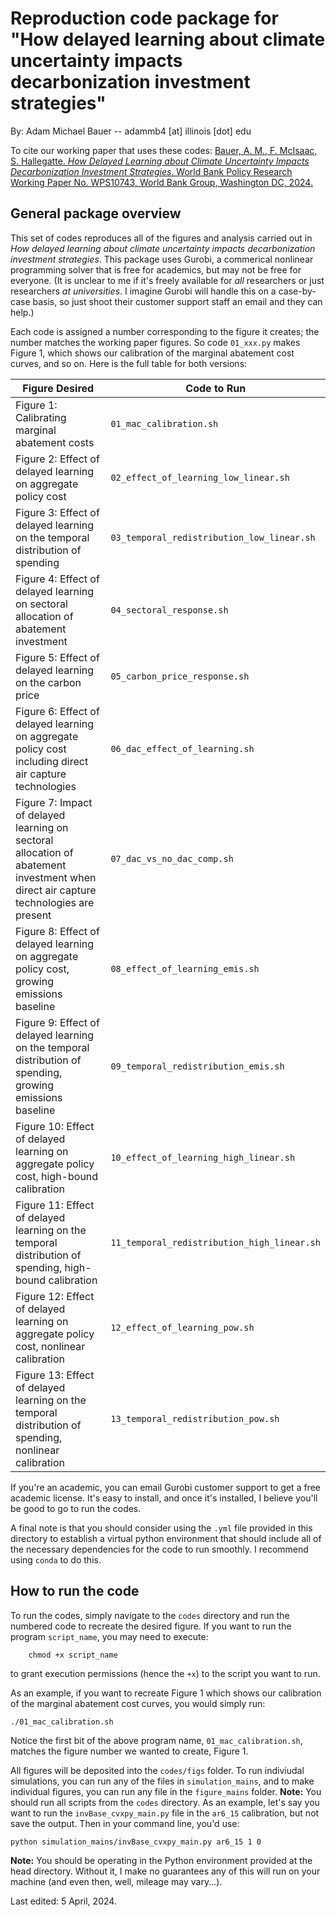 # Reproduction code package for "How delayed learning about climate uncertainty impacts decarbonization investment strategies"

By: Adam Michael Bauer -- adammb4 [at] illinois [dot] edu

To cite our working paper that uses these codes: [Bauer, A. M., F. McIsaac, S. Hallegatte. *How Delayed Learning about Climate Uncertainty Impacts Decarbonization Investment Strategies*. World Bank Policy Research Working Paper No. WPS10743, World Bank Group, Washington DC, 2024.](https://documents.worldbank.org/en/publication/documents-reports/documentdetail/099829103282438373/idu1f2d86d77127091490d1a6df1dc342f15d10b)

## General package overview

This set of codes reproduces all of the figures and analysis carried out in *How delayed learning about climate uncertainty impacts decarbonization investment strategies*. This package uses Gurobi, a commerical nonlinear programming solver that is free for academics, but may not be free for everyone. (It is unclear to me if it's freely available for *all* researchers or just researchers *at universities*. I imagine Gurobi will handle this on a case-by-case basis, so just shoot their customer support staff an email and they can help.)

Each code is assigned a number corresponding to the figure it creates; the number matches the working paper figures. So code `01_xxx.py` makes Figure 1, which shows our calibration of the marginal abatement cost curves, and so on. Here is the full table for both versions:

| Figure Desired | Code to Run |
|----------|----------|
| Figure 1: Calibrating marginal abatement costs | `01_mac_calibration.sh` |
| Figure 2: Effect of delayed learning on aggregate policy cost | `02_effect_of_learning_low_linear.sh` |
| Figure 3: Effect of delayed learning on the temporal distribution of spending | `03_temporal_redistribution_low_linear.sh` |
| Figure 4: Effect of delayed learning on sectoral allocation of abatement investment | `04_sectoral_response.sh`|
| Figure 5: Effect of delayed learning on the carbon price | `05_carbon_price_response.sh` |
| Figure 6: Effect of delayed learning on aggregate policy cost including direct air capture technologies | `06_dac_effect_of_learning.sh` |
| Figure 7: Impact of delayed learning on sectoral allocation of abatement investment when direct air capture technologies are present | `07_dac_vs_no_dac_comp.sh` |
| Figure 8: Effect of delayed learning on aggregate policy cost, growing emissions baseline | `08_effect_of_learning_emis.sh` |
| Figure 9: Effect of delayed learning on the temporal distribution of spending, growing emissions baseline | `09_temporal_redistribution_emis.sh` |
| Figure 10: Effect of delayed learning on aggregate policy cost, high-bound calibration | `10_effect_of_learning_high_linear.sh` |
| Figure 11: Effect of delayed learning on the temporal distribution of spending, high-bound calibration | `11_temporal_redistribution_high_linear.sh` |
| Figure 12: Effect of delayed learning on aggregate policy cost, nonlinear calibration | `12_effect_of_learning_pow.sh` |
| Figure 13: Effect of delayed learning on the temporal distribution of spending, nonlinear calibration | `13_temporal_redistribution_pow.sh` |

If you're an academic, you can email Gurobi customer support to get a free academic license. It's easy to install, and once it's installed, I believe you'll be good to go to run the codes.

A final note is that you should consider using the `.yml` file provided in this directory to establish a virtual python environment that should include all of the necessary dependencies for the code to run smoothly. I recommend using `conda` to do this. 

## How to run the code

To run the codes, simply navigate to the `codes` directory and run the numbered code to recreate the desired figure. If you want to run the program `script_name`, you may need to execute:
```
    chmod +x script_name
```
to grant execution permissions (hence the `+x`) to the script you want to run.

As an example, if you want to recreate Figure 1 which shows our calibration of the marginal abatement cost curves, you would simply run:
```
./01_mac_calibration.sh
```
Notice the first bit of the above program name, `01_mac_calibration.sh`, matches the figure number we wanted to create, Figure 1.

All figures will be deposited into the `codes/figs` folder. To run indiviudal simulations, you can run any of the files in `simulation_mains`, and to make individual figures, you can run any file in the `figure_mains` folder. **Note:** You should run all scripts from the `codes` directory. As an example, let's say you want to run the `invBase_cvxpy_main.py` file in the `ar6_15` calibration, but not save the output. Then in your command line, you'd use:
```
python simulation_mains/invBase_cvxpy_main.py ar6_15 1 0
```

**Note:** You should be operating in the Python environment provided at the head directory. Without it, I make no guarantees any of this will run on your machine (and even then, well, mileage may vary...).

Last edited: 5 April, 2024.

